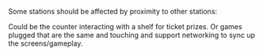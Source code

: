 Some stations should be affected by proximity to other stations:

Could be the counter interacting with a shelf for ticket prizes.
Or games plugged that are the same and touching and support networking to sync up the screens/gameplay.


